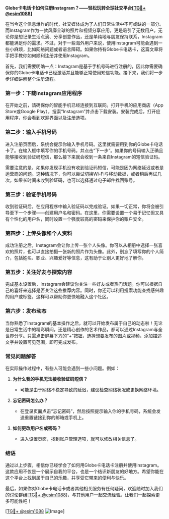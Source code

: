**Globe卡电话卡如何注册Instagram？——轻松玩转全球社交平台[[TG💪+ @esim1088](https://t.me/s/esim1088)]**

在当今这个信息爆炸的时代，社交媒体成为了人们日常生活中不可或缺的一部分。而Instagram作为一款风靡全球的照片和视频分享应用，更是吸引了无数用户。无论你是想记录生活点滴、分享创意作品，还是单纯地与朋友保持联系，Instagram都能满足你的需求。不过，对于一些海外用户来说，使用Instagram可能会遇到一些小麻烦，比如网络问题或者语言障碍。如果你持有Globe卡电话卡，这篇文章将手把手教你如何顺利注册并使用Instagram。

首先，我们需要明确一点：Instagram是基于手机号码进行注册的，因此你需要确保你的Globe卡电话卡已经激活并且能够正常使用短信功能。接下来，我们将一步步详细讲解整个注册流程。

### **第一步：下载Instagram应用程序**
在开始之前，请确保你的智能手机已经连接到互联网。打开手机的应用商店（App Store或Google Play），搜索“Instagram”并点击下载安装。安装完成后，打开应用程序，你会看到欢迎界面以及注册选项。

### **第二步：输入手机号码**
进入注册页面后，系统会提示你输入手机号码。这里就需要用到你的Globe卡电话卡了。在输入框中填写你的手机号码，并点击“下一步”。如果你的号码输入正确且能够接收到验证码短信，那么接下来就会收到一条来自Instagram的短信验证码。

需要注意的是，如果你发现手机没有收到验证码短信，可能是因为网络延迟或者是运营商的问题。这种情况下，你可以尝试切换Wi-Fi与移动数据，或者稍后再试几次。如果长时间未收到验证码，也可以选择通过电子邮件找回账号。

### **第三步：验证手机号码**
收到验证码后，在应用程序中输入验证码以完成验证。如果一切正常，你将会被引导至下一个步骤——创建用户名和密码。在这里，你需要设置一个易于记忆但又具有个性化的用户名，同时设置一个强度较高的密码来保护你的账户安全。

### **第四步：上传头像和个人资料**
成功注册之后，Instagram会让你上传一张个人头像。你可以从相册中选择一张喜欢的照片，也可以直接拍摄一张新的照片作为头像。此外，别忘了填写你的个人简介，包括姓名、职业、兴趣爱好等信息，这有助于让别人更好地了解你。

### **第五步：关注好友与探索内容**
完成基本设置后，Instagram会建议你关注一些好友或者热门话题。你可以根据自己的喜好来选择是否关注这些推荐内容。同时，你还可以利用搜索功能查找感兴趣的用户或标签，这样可以帮助你更快地融入这个社区。

### **第六步：发布动态**
当你熟悉了Instagram的基本操作之后，就可以开始发布属于自己的动态啦！无论是日常生活中的精彩瞬间，还是精心创作的艺术作品，都可以通过Instagram与全世界分享。只需点击屏幕下方的“+”按钮，选择想要发布的图片或视频，添加描述文字并设置可见范围，即可完成发布。

### **常见问题解答**
在实际操作过程中，有些人可能会遇到一些小问题。例如：
1. **为什么我的手机无法接收验证码短信？**
   - 可能是由于网络不稳定导致的延迟，建议检查网络状况或更换网络环境。
   
2. **忘记密码怎么办？**
   - 在登录页面点击“忘记密码”，然后按照提示输入你的手机号码，系统会发送重置链接到你的邮箱或手机上。

3. **如何更改用户名或密码？**
   - 进入设置页面，找到账户管理选项，就可以修改相关信息了。

### **结语**
通过以上步骤，相信你已经学会了如何用Globe卡电话卡注册并使用Instagram。这款应用不仅是一个展示自我的平台，也是一个结识新朋友的好地方。希望你能在这个平台上找到属于自己的乐趣，并享受它带来的便利与快乐。

最后，如果你对Globe卡电话卡或者其他相关服务有任何疑问，欢迎随时加入我们的讨论群组[[TG💪+ @esim1088](https://t.me/s/esim1088)]，与其他用户一起交流经验。让我们一起探索更多可能性吧！

[[TG💪+ @esim1088](https://t.me/s/esim1088) ![Image](https://i.postimg.cc/4NQfJmqS/Snipaste-2025-05-13-00-14-12.png)]
